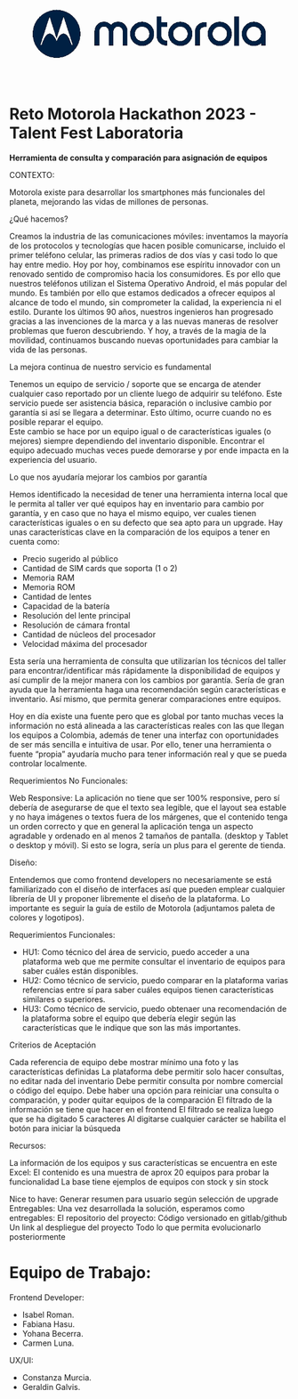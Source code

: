
![Motorola_Logo](./src/assets/logo_Motorola.png)


# Reto Motorola Hackathon 2023 - Talent Fest Laboratoria 



**Herramienta de consulta y comparación para asignación de equipos**

CONTEXTO:

Motorola existe para desarrollar los smartphones más funcionales del planeta, mejorando las vidas de millones de personas.

¿Qué hacemos?

Creamos la industria de las comunicaciones móviles: inventamos la mayoría de los protocolos y tecnologías que hacen posible comunicarse, incluido el primer teléfono celular, las primeras radios de dos vías y casi todo lo que hay entre medio.
Hoy por hoy, combinamos ese espíritu innovador con un renovado sentido de compromiso hacia los consumidores. Es por ello que nuestros teléfonos utilizan el Sistema Operativo Android, el más popular del mundo. Es también por ello que estamos dedicados a ofrecer equipos al alcance de todo el mundo, sin comprometer la calidad, la experiencia ni el estilo.
Durante los últimos 90 años, nuestros ingenieros han progresado gracias a las invenciones de la marca y a las nuevas maneras de resolver problemas que fueron descubriendo. Y hoy, a través de la magia de la movilidad, continuamos buscando nuevas oportunidades para cambiar la vida de las personas.


La mejora continua de nuestro servicio es fundamental

Tenemos un equipo de servicio / soporte que se encarga de atender cualquier caso reportado por un cliente luego de adquirir su teléfono. Este servicio puede ser asistencia básica, reparación o inclusive cambio por garantía si así se llegara a determinar. Esto último, ocurre cuando no es posible reparar el equipo.  
Este cambio se hace por un equipo igual o de características iguales (o mejores) siempre dependiendo del inventario disponible. Encontrar el equipo adecuado muchas veces puede demorarse y por ende impacta en la experiencia del usuario. 

Lo que nos ayudaría mejorar los cambios por garantía

Hemos identificado la necesidad de tener una herramienta interna local que le permita al taller ver qué equipos hay en inventario para cambio por garantía, y en caso que no haya el mismo equipo, ver cuales tienen características iguales o en su defecto que sea apto para un upgrade. Hay unas características clave en la comparación de los equipos a tener en cuenta como:
* Precio sugerido al público
* Cantidad de SIM cards que soporta (1 o 2)
* Memoria RAM
* Memoria ROM
* Cantidad de lentes
* Capacidad de la batería
* Resolución del lente principal
* Resolución de cámara frontal
* Cantidad de núcleos del procesador
* Velocidad máxima del procesador

Esta sería una herramienta de consulta que utilizarían los técnicos del taller para encontrar/identificar más rápidamente la disponibilidad de equipos y así cumplir de la mejor manera con los cambios por garantía. 
Sería de gran ayuda que la herramienta haga una recomendación según características e inventario.
Así mismo, que permita generar comparaciones entre equipos.

Hoy en día existe una fuente pero que es global por tanto muchas veces la información no está alineada a las características reales con las que llegan los equipos a Colombia, además de tener una interfaz con oportunidades de ser más sencilla e intuitiva de usar. Por ello, tener una herramienta o fuente “propia” ayudaría mucho para tener información real y que se pueda controlar localmente. 

Requerimientos No Funcionales:

Web Responsive: La aplicación no tiene que ser 100% responsive, pero sí debería de asegurarse de que el texto sea legible, que el layout sea estable y no haya imágenes o textos fuera de los márgenes, que el contenido tenga un orden correcto y que en general la aplicación tenga un aspecto agradable y ordenado en al menos 2 tamaños de pantalla. (desktop y Tablet o desktop y móvil). Si esto se logra, sería un plus para el gerente de tienda. 

Diseño: 

Entendemos que como frontend developers no necesariamente se está familiarizado con el diseño de interfaces así que pueden emplear cualquier librería de UI y proponer libremente el diseño de la plataforma. Lo importante es seguir la guía de estilo de Motorola (adjuntamos paleta de colores y logotipos). 

Requerimientos Funcionales:

* HU1: Como técnico del área de servicio, puedo acceder a una plataforma web que me permite consultar el inventario de equipos para saber cuáles están disponibles.
* HU2: Como técnico de servicio, puedo comparar en la plataforma varias referencias entre sí para saber cuáles equipos tienen características similares o superiores.
* HU3: Como técnico de servicio, puedo obtenaer una recomendación de la plataforma sobre el equipo que debería elegir según las características que le indique que son las más importantes.  

Criterios de Aceptación 

Cada referencia de equipo debe mostrar mínimo una foto y las características definidas
La plataforma debe permitir solo hacer consultas, no editar nada del inventario
Debe permitir consulta por nombre comercial o código del equipo.
Debe haber una opción para reiniciar una consulta o comparación, y poder quitar equipos de la comparación
El filtrado de la información se tiene que hacer en el frontend
El filtrado se realiza luego que se ha digitado 5 caracteres
Al digitarse cualquier carácter se habilita el botón para iniciar la búsqueda

Recursos: 

La información de los equipos y sus características se encuentra en este Excel: 
El contenido es una muestra de aprox 20 equipos para probar la funcionalidad
La base tiene ejemplos de equipos con stock y sin stock

Nice to have:
Generar resumen para usuario según selección de upgrade
Entregables: 
Una vez desarrollada la solución, esperamos como entregables:
El repositorio del proyecto: Código versionado en gitlab/github
Un link al despliegue del proyecto
Todo lo que permita evolucionarlo posteriormente


# Equipo de Trabajo:

Frontend Developer:
* Isabel Roman. 
* Fabiana Hasu.
* Yohana Becerra.
* Carmen Luna.

UX/UI:
* Constanza Murcia.
* Geraldin Galvis.